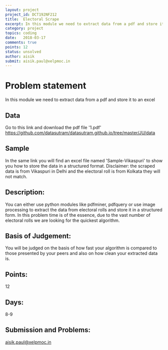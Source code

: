 ```yaml
---
layout: project
project_id: DCT192NF212
title:  Electoral Scrape
excerpt: In this module we need to extract data from a pdf and store it to an excel
category: project
topics: coding
date:   2018-03-17
comments: true
points: 12
status: unsolved
author: aisik
submit: aisik.paul@xelpmoc.in
---
```

# Problem statement
In this module we need to extract data from a pdf and store it to an excel


## Data
Go to this link and download the pdf file '1.pdf'
https://github.com/datasutram/datasutram.github.io/tree/master/JU/data


## Sample
In the same link you will find an excel file named 'Sample-Vikaspuri' to show you how to store the data in a structured format.  Disclaimer: the scraped data is from Vikaspuri in Delhi and the electoral roll is from Kolkata they will not match.


## Description:
You can either use python modules like pdfminer, pdfquery or use image processing to extract the data from electoral rolls and store it in a structured form. In this problem time is of the essence, due to the vast number of electoral rolls we are looking for the quickest algorithm.

## Basis of Judgement:
You will be judged on the basis of how fast your algorithm is compared to those presented by your peers and also on how clean your extracted data is.

## Points:
12

## Days:
8-9

## Submission and Problems:
aisik.paul@xelpmoc.in
